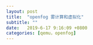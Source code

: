 ```yaml
---
layout: post
title:  "openfog 雾计算和虚拟化"
subtitle: ""
date:   2019-6-17 9:16:09 +0800
categories: [qemu，openfog]
---
```


